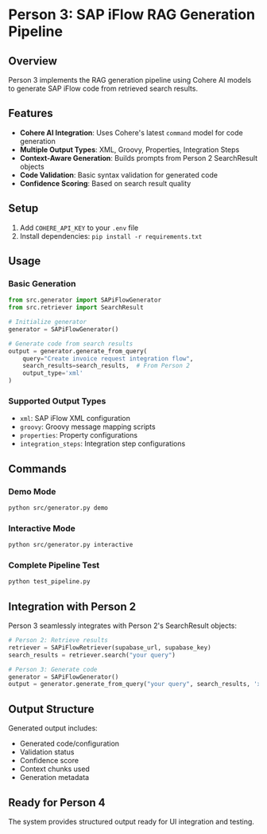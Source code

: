 # Person 3: SAP iFlow RAG Generation Pipeline

## Overview
Person 3 implements the RAG generation pipeline using Cohere AI models to generate SAP iFlow code from retrieved search results.

## Features
- **Cohere AI Integration**: Uses Cohere's latest `command` model for code generation
- **Multiple Output Types**: XML, Groovy, Properties, Integration Steps
- **Context-Aware Generation**: Builds prompts from Person 2 SearchResult objects
- **Code Validation**: Basic syntax validation for generated code
- **Confidence Scoring**: Based on search result quality

## Setup
1. Add `COHERE_API_KEY` to your `.env` file
2. Install dependencies: `pip install -r requirements.txt`

## Usage

### Basic Generation
```python
from src.generator import SAPiFlowGenerator
from src.retriever import SearchResult

# Initialize generator
generator = SAPiFlowGenerator()

# Generate code from search results
output = generator.generate_from_query(
    query="Create invoice request integration flow",
    search_results=search_results,  # From Person 2
    output_type='xml'
)
```

### Supported Output Types
- `xml`: SAP iFlow XML configuration
- `groovy`: Groovy message mapping scripts
- `properties`: Property configurations
- `integration_steps`: Integration step configurations

## Commands

### Demo Mode
```bash
python src/generator.py demo
```

### Interactive Mode
```bash
python src/generator.py interactive
```

### Complete Pipeline Test
```bash
python test_pipeline.py
```

## Integration with Person 2
Person 3 seamlessly integrates with Person 2's SearchResult objects:

```python
# Person 2: Retrieve results
retriever = SAPiFlowRetriever(supabase_url, supabase_key)
search_results = retriever.search("your query")

# Person 3: Generate code
generator = SAPiFlowGenerator()
output = generator.generate_from_query("your query", search_results, 'xml')
```

## Output Structure
Generated output includes:
- Generated code/configuration
- Validation status
- Confidence score
- Context chunks used
- Generation metadata

## Ready for Person 4
The system provides structured output ready for UI integration and testing.

